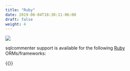 ```yaml
---
title: "Ruby"
date: 2019-06-04T18:30:11-06:00
draft: false
weight: 4
---
```


![](/images/ruby-logo.png)

sqlcommenter support is available for the following [Ruby](https://ruby.org/) ORMs/frameworks:

{{<card-vendor href="/ruby/activerecord" src="/images/activerecord_marginalia-logo.png">}}
